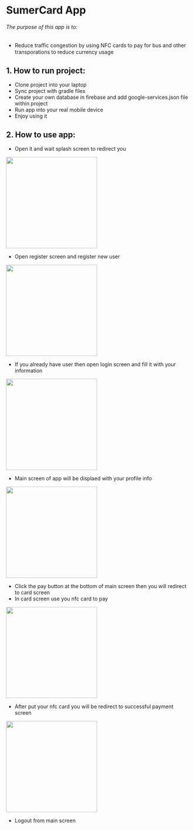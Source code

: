 # SumerCard App
###### The purpose of this app is to: 
- Reduce traﬃc congestion by using NFC cards to pay for bus and other transporations to reduce currency usage

## 1. How to run project:
- Clone project into your laptop
- Sync project with gradle files
- Create your own database in firebase and add google-services.json file within project
- Run app into your real mobile device
- Enjoy using it

## 2. How to use app:

- Open it and wait splash screen to redirect you
<img src="https://github.com/submit50/muklah/blob/cs50/2019/x/project/screenshots/Screenshot1.png" width="248">

- Open register screen and register new user
<img src="https://github.com/submit50/muklah/blob/cs50/2019/x/project/screenshots/Screenshot2.png" width="248">

- If you already have user then open login screen and fill it with your information
<img src="https://github.com/submit50/muklah/blob/cs50/2019/x/project/screenshots/Screenshot3.png" width="248">

- Main screen of app will be displaed with your profile info
<img src="https://github.com/submit50/muklah/blob/cs50/2019/x/project/screenshots/Screenshot4.png" width="248">

- Click the pay button at the bottom of main screen then you will redirect to card screen
- In card screen use you nfc card to pay
<img src="https://github.com/submit50/muklah/blob/cs50/2019/x/project/screenshots/Screenshot5.png" width="248">

- After put your nfc card you will be redirect to successful payment screen
<img src="https://github.com/submit50/muklah/blob/cs50/2019/x/project/screenshots/Screenshot6.jpg" width="248">

- Logout from main screen

